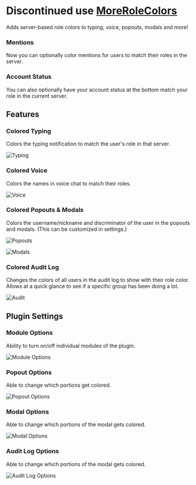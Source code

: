 # Discontinued use [MoreRoleColors](https://betterdiscord.app/plugin/MoreRoleColors)

Adds server-based role colors to typing, voice, popouts, modals and more!

### Mentions

Now you can optionally color mentions for users to match their roles in the server.

### Account Status

You can also optionally have your account status at the bottom match your role in the current server.

## Features

### Colored Typing

Colors the typing notification to match the user's role in that server.

![Typing](https://i.imgur.com/5n5efGo.png)

### Colored Voice

Colors the names in voice chat to match their roles.

![Voice](https://i.imgur.com/pr6vwqa.png)

### Colored Popouts & Modals

Colors the username/nickname and discriminator of the user in the popouts and modals. (This can be customized in settings.)

![Popouts](https://i.imgur.com/9agNkIZ.png)

![Modals](https://i.imgur.com/KH5hsCK.png)

### Colored Audit Log

Changes the colors of all users in the audit log to show with their role color. Allows at a quick glance to see if a specific group has been doing a lot.

![Audit](https://i.imgur.com/76137Qo.png)

## Plugin Settings

### Module Options

Ability to turn on/off individual modules of the plugin.

![Module Options](https://i.imgur.com/KZPSCxN.png)

### Popout Options

Able to change which portions get colored.

![Popout Options](https://i.imgur.com/oXwMqd3.png)

### Modal Options

Able to change which portions of the modal gets colored.

![Modal Options](https://i.imgur.com/YK8r7Ap.png)

### Audit Log Options

Able to change which portions of the modal gets colored.

![Audit Log Options](https://i.imgur.com/GT9Gd4l.png)

